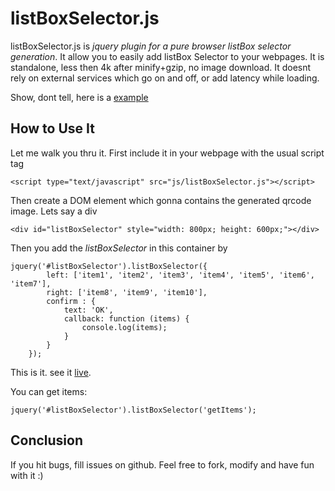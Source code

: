 # listBoxSelector.js

listBoxSelector.js is *jquery plugin for a pure browser listBox selector generation*.
It allow you to easily add listBox Selector to your webpages.
It is standalone, less then 4k after minify+gzip, no image download.
It doesnt rely on external services which go on and off, or add latency while loading.

Show, dont tell, here is a <a href='https://github.com/majingyu/lbs/index.html'>example</a>


## How to Use It

Let me walk you thru it. First include it in your webpage with the usual script tag
    
    <script type="text/javascript" src="js/listBoxSelector.js"></script>

Then create a DOM element which gonna contains the generated qrcode image. Lets say
a div

    <div id="listBoxSelector" style="width: 800px; height: 600px;"></div>

Then you add the *listBoxSelector* in this container by

    jquery('#listBoxSelector').listBoxSelector({
			left: ['item1', 'item2', 'item3', 'item4', 'item5', 'item6', 'item7'],
			right: ['item8', 'item9', 'item10'],
			confirm : {
				text: 'OK',
				callback: function (items) {
					console.log(items);
				}
			}
		});

This is it. see it <a href='https://github.com/majingyu/lbs/blob/master/lbs/index.html'>live</a>.

You can get items:

    jquery('#listBoxSelector').listBoxSelector('getItems');


## Conclusion
If you hit bugs, fill issues on github.
Feel free to fork, modify and have fun with it :)
